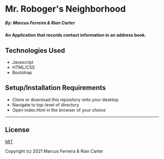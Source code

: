 # Mr. Roboger's Neighborhood

##### By: Marcus Ferreira & Rian Carter

#### An Application that records contact information in an address book.

## Technologies Used

* Javascript
* HTML/CSS
* Bootstrap

## Setup/Installation Requirements

* Clone or download this repository onto your desktop
* Navigate to top-level of directory
* Open index.html in the browser of your choice

---

## License

[MIT](https://opensource.org/licenses/MIT)


Copyright (c) 2021 Marcus Ferreira & Rian Carter